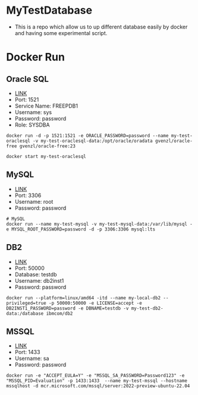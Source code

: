 # MyTestDatabase

- This is a repo which allow us to up different database easily by docker and having some experimental script.

# Docker Run

## Oracle SQL

- [LINK](https://hub.docker.com/r/gvenzl/oracle-free)
- Port: 1521
- Service Name: FREEPDB1
- Username: sys
- Password: password
- Role: SYSDBA

```
docker run -d -p 1521:1521 -e ORACLE_PASSWORD=password --name my-test-oraclesql -v my-test-oraclesql-data:/opt/oracle/oradata gvenzl/oracle-free gvenzl/oracle-free:23

docker start my-test-oraclesql
```

## MySQL

- [LINK](https://hub.docker.com/_/mysql)
- Port: 3306
- Username: root
- Password: password

```
# MySQL
docker run --name my-test-mysql -v my-test-mysql-data:/var/lib/mysql -e MYSQL_ROOT_PASSWORD=password -d -p 3306:3306 mysql:lts
```

## DB2

- [LINK](https://hub.docker.com/r/ibmcom/db2)
- Port: 50000
- Database: testdb
- Username: db2inst1
- Password: password

```
docker run --platform=linux/amd64 -itd --name my-local-db2 --privileged=true -p 50000:50000 -e LICENSE=accept -e DB2INST1_PASSWORD=password -e DBNAME=testdb -v my-test-db2-data:/database ibmcom/db2
```

## MSSQL

- [LINK](https://hub.docker.com/r/microsoft/mssql-server)
- Port: 1433
- Username: sa
- Password: password

```
docker run -e "ACCEPT_EULA=Y" -e "MSSQL_SA_PASSWORD=Password123" -e "MSSQL_PID=Evaluation" -p 1433:1433  --name my-test-mssql --hostname mssqlhost -d mcr.microsoft.com/mssql/server:2022-preview-ubuntu-22.04
```
